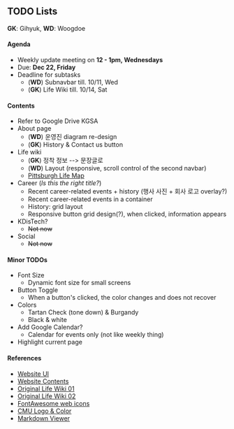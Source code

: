 ## TODO Lists

**GK**: Gihyuk, **WD**: Woogdoe

#### Agenda

* Weekly update meeting on **12 - 1pm, Wednesdays**
* Due: **Dec 22, Friday**
* Deadline for subtasks
    * (**WD**) Subnavbar till. 10/11, Wed
    * (**GK**) Life Wiki till. 10/14, Sat

#### Contents

* Refer to Google Drive KGSA
* About page
    * (**WD**) 운영진 diagram re-design
    * (**GK**) History & Contact us button
* Life wiki
    * (**GK**) 정착 정보 --> 문장글로
    * (**WD**) Layout (responsive, scroll control of the second navbar)
    * [Pittsburgh Life Map][1]
* Career (_Is this the right title?_)
    * Recent career-related events + history (행사 사진 + 회사 로고 overlay?)
    * Recent career-related events in a container
    * History: grid layout
    * Responsive button grid design(?), when clicked, information appears
* KDisTech?
    * ~~Not now~~
* Social
    * ~~Not now~~

#### Minor TODOs

* Font Size
    * Dynamic font size for small screens
* Button Toggle
    * When a button's clicked, the color changes and does not recover
* Colors
    * Tartan Check (tone down) & Burgandy
    * Black & white
* Add Google Calendar?
    * Calendar for events only (not like weekly thing)
* Highlight current page

#### References
* [Website UI](https://docs.google.com/document/d/1IgYCyZnGQ4WkO2YuNBUxI4ExWegJVBFkv49aiti0gYk/edit)
* [Website Contents](https://docs.google.com/document/d/1sfCX2gAXtHAe_IP72Fu0zbIAsBtNutSaXqhrHA_vbJQ/edit)
* [Original Life Wiki 01](https://docs.google.com/document/d/1-f6LXudh0-cbSQagtOdUu7Y-vRJV0Yy-JvRWSRaoYUg/edit?usp=sharing)
* [Original Life Wiki 02](https://docs.google.com/document/d/1WGevrcWeZ_PnSekDaYWJ-wf92NOXTdwVfM0vj6GNhMM/edit?usp=sharing)
* [FontAwesome web icons](https://www.w3schools.com/icons/fontawesome_icons_webapp.asp)
* [CMU Logo & Color](https://www.cmu.edu/marcom/brand-standards/logos-colors-type.html)
* [Markdown Viewer](https://dillinger.io/)

[1]: https://www.google.com/maps/d/u/0/viewer?ll=40.43858599999999%2C-79.94853999999998&spn=0.060361%2C0.11055&hl=ko&msa=0&z=13&ie=UTF8&mid=1pdvAq0ZaCxz2QqOg3fzoKrknR7U